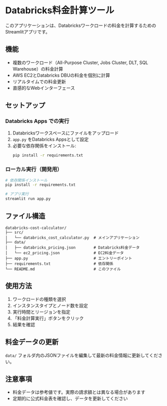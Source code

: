 # Databricks料金計算ツール

このアプリケーションは、Databricksワークロードの料金を計算するためのStreamlitアプリです。

## 機能

- 複数のワークロード（All-Purpose Cluster, Jobs Cluster, DLT, SQL Warehouse）の料金計算
- AWS EC2とDatabricks DBUの料金を個別に計算
- リアルタイムでの料金更新
- 直感的なWebインターフェース

## セットアップ

### Databricks Apps での実行

1. Databricksワークスペースにファイルをアップロード
2. `app.py` をDatabricks Appsとして設定
3. 必要な依存関係をインストール:
   ```bash
   pip install -r requirements.txt
   ```

### ローカル実行（開発用）

```bash
# 依存関係インストール
pip install -r requirements.txt

# アプリ実行
streamlit run app.py
```

## ファイル構造

```
databricks-cost-calculator/
├── src/
│   └── databricks_cost_calculator.py  # メインアプリケーション
├── data/
│   ├── databricks_pricing.json        # Databricks料金データ
│   └── ec2_pricing.json               # EC2料金データ
├── app.py                             # エントリーポイント
├── requirements.txt                   # 依存関係
└── README.md                          # このファイル
```

## 使用方法

1. ワークロードの種類を選択
2. インスタンスタイプとノード数を設定
3. 実行時間とリージョンを指定
4. 「料金計算実行」ボタンをクリック
5. 結果を確認

## 料金データの更新

`data/` フォルダ内のJSONファイルを編集して最新の料金情報に更新してください。

## 注意事項

- 料金データは参考値です。実際の請求額とは異なる場合があります
- 定期的に公式料金表を確認し、データを更新してください